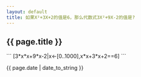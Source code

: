 ```yaml
---
layout: default
title: 如果X²+3X+2的值是6，那么代数式3X²+9X-2的值是?
---
```

<h2>{{ page.title }}</h2>
```
[3*x*x+9*x-2|x<-[0..1000],x*x+3*x+2==6]
```
<p>{{ page.date | date_to_string }}</p>
